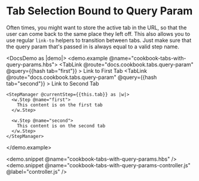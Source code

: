# Tab Selection Bound to Query Param

Often times, you might want to store the active tab in the URL, so that the user can come back to the same place they left off. This also allows you to use regular `link-to` helpers to transition between tabs. Just make sure that the query param that's passed in is always equal to a valid step name.

<DocsDemo as |demo|>
<demo.example @name="cookbook-tabs-with-query-params.hbs">
<TabGroup>
<TabLink
@route="docs.cookbook.tabs.query-param"
@query={{hash tab="first"}} >
Link to First Tab
</TabLink>
<TabLink
@route="docs.cookbook.tabs.query-param"
@query={{hash tab="second"}} >
Link to Second Tab
</TabLink>
</TabGroup>

    <StepManager @currentStep={{this.tab}} as |w|>
      <w.Step @name="first">
        This content is on the first tab
      </w.Step>

      <w.Step @name="second">
        This content is on the second tab
      </w.Step>
    </StepManager>

</demo.example>

<demo.snippet @name="cookbook-tabs-with-query-params.hbs" />
<demo.snippet
@name="cookbook-tabs-with-query-params-controller.js"
@label="controller.js"
/>
</DocsDemo>
